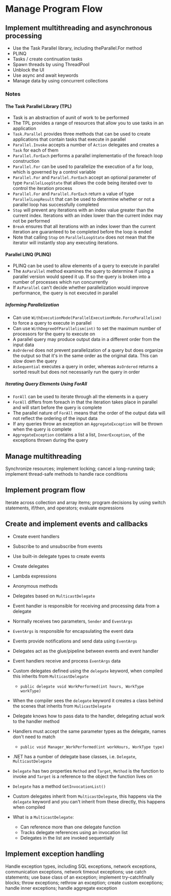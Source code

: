 # Manage Program Flow #

## Implement multithreading and asynchronous processing ##

- Use the Task Parallel library, including theParallel.For method
- PLINQ
- Tasks / create continuation tasks
- Spawn threads by using ThreadPool
- Unblock the UI
- Use async and await keywords
- Manage data by using concurrent collections

### Notes ###

#### The Task Parallel Library (TPL) ####

- Task is an abstraction of  aunit of work to be performed
- The TPL provides a range of resources that allow you to use tasks in an application
- `Task.Parallel` provides three methods that can be used to create applications that contain tasks that execute in parallel
- `Parallel.Invoke` accepts a number of `Action` delegates and creates a `Task` for each of them
- `Parallel.ForEach` performs a parallel implementatio of the foreach loop construction
- `Parallel.For` can be used to parallelize the execution of a for loop, which is governed by a control variable 
- `Parallel.For` and `Parallel.ForEach` accept an optional parameter of type `ParallelLoopState` that allows the code being iterated over to control the iteration process
- `Parallel.For` and `Parallel.ForEach` return a value of type `ParallelLoopResult` that can be used to determine whether or not a parallel loop has successfully completed
- `Stop` will prevent any iterations with an index value greater than the current index. Iterations with an index lower than the current index may not be performed
- `Break` ensures that all iterations with an index lower than the current iteration are guaranteed to be completed before the loop is ended
- Note that calling `Stop` on `ParallelLoopState` does not mean that the iterator will instantly stop any executing iterations.

#### Parallel LINQ (PLINQ) ####

- PLINQ can be used to allow elements of a query to execute in parallel
- The `AsParallel` method examines the query to determine if using a parallel version would speed it up. If so the query is broken into a number of processes which run concurrently
- If `AsParallel` can't decide whether parallelization would improve performance, the query is not executed in parallel   

##### Informing Parallelization #####

- Can use `WithExecutionMode(ParallelExecutionMode.ForceParallelism)` to force a query to execute in parallel
- Can use `WithDegreeOfParallelism(int)` to set the maximum number of processors for the query to execute on 
- A parallel query may produce output data in a different order from the input data
- `AsOrdered` does not prevent parallelization of a query but does organize the output so that it's in the same order as the original data. This can slow down the query
- `AsSequential` executes a query in order, whereas `AsOrdered` returns a sorted result but does not necessarily run the query in order

##### Iterating Query Elements Using ForAll #####

- `ForAll` can be used to iterate through all the elements in a query
- `ForAll` differs from foreach in that the iteration takes place in parallel and will start before the query is complete
- The parallel nature of `ForAll` means that the order of the output data will not reflect the ordering of the input data
- If any queries throw an exception an `AggregateException` will be thrown when the query is complete
- `AggregateException` contains a list a list, `InnerException`, of the exceptions thrown during the query 

## Manage multithreading ##

Synchronize resources; implement locking; cancel a long-running task; implement thread-safe methods to handle race conditions

## Implement program flow ##

Iterate across collection and array items; program decisions by using switch statements, if/then, and operators; evaluate expressions

## Create and implement events and callbacks ##

- Create event handlers
- Subscribe to and unsubscribe from events
- Use built-in delegate types to create events
- Create delegates
- Lambda expressions
- Anonymous methods

- Delegates based on `MulticastDelegate`

- Event handler is responsible for receiving and processing data from a delegate
- Normally receives two parameters, `Sender` and `EventArgs`
- `EventArgs` is responsible for encapsulating the event data

- Events provide notifications and send data using `EventArgs`
- Delegates act as the glue/pipeline between events and event handler
- Event handlers receive and process `EventArgs` data
- Custom delegates defined using the `delegate` keyword, when compiled this inherits from `MulticastDelegate`
  - `public delegate void WorkPerformed(int hours, WorkType workType)`
- When the compiler sees the `delegate` keyword it creates a class behind the scenes that inherits from `MulicastDelegate`
- Delegate knows how to pass data to the handler, delegating actual work to the handler method
- Handlers must accept the same parameter types as the delegate, names don't need to match 
  - `public void Manager_WorkPerformed(int workHours, WorkType type)`
- .NET has a number of delegate base classes, i.e. `Delegate`, `MulticastDelegate`
- `Delegate` has two properties `Method` and `Target`, `Method` is the function to invoke and `Target` is a reference to the object the function lives on
- `Delegate` has a method `GetInvocationList()`
- Custom delegates inherit from `MulticastDelegate`, this happens via the `delegate` keyword and you can't inherit from these directly, this happens when compiled
- What is a `MulticastDelegate`:
  - Can reference more than one delegate function
  - Tracks delegate references using an invocation list
  - Delegates in the list are invoked sequentially

## Implement exception handling ##

Handle exception types, including SQL exceptions, network exceptions, communication exceptions, network timeout exceptions; use catch statements; use base class of an exception; implement try-catchfinally blocks; throw exceptions; rethrow an exception; create custom exceptions; handle inner exceptions; handle aggregate exception